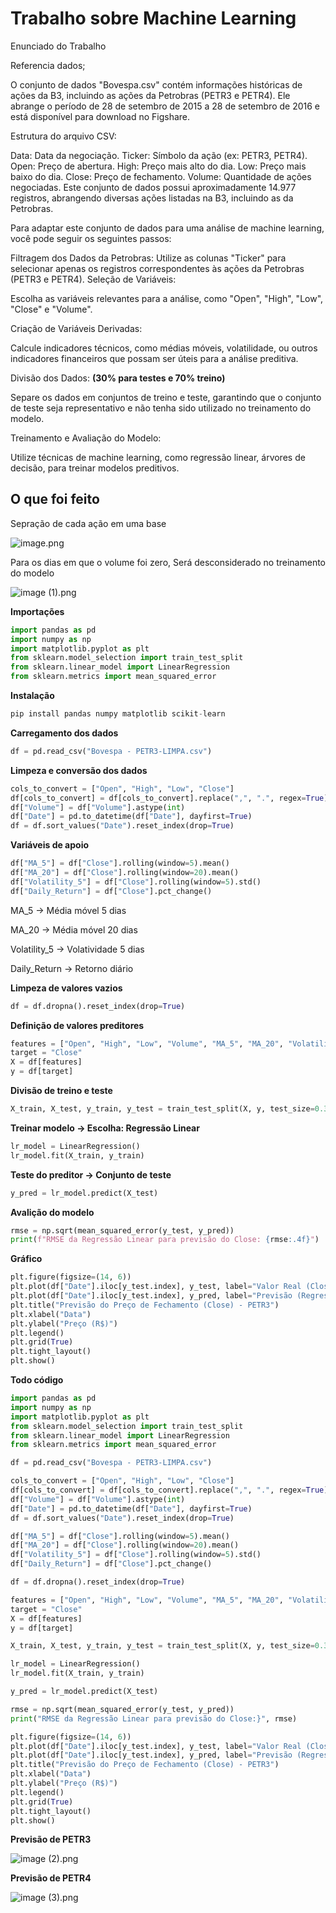 # Trabalho sobre Machine Learning

Enunciado do Trabalho

Referencia dados;

O conjunto de dados "Bovespa.csv" contém informações históricas de ações da B3, incluindo as ações da Petrobras (PETR3 e PETR4). Ele abrange o período de 28 de setembro de 2015 a 28 de setembro de 2016 e está disponível para download no Figshare.

Estrutura do arquivo CSV:

Data: Data da negociação.
Ticker: Símbolo da ação (ex: PETR3, PETR4).
Open: Preço de abertura.
High: Preço mais alto do dia.
Low: Preço mais baixo do dia.
Close: Preço de fechamento.
Volume: Quantidade de ações negociadas.
Este conjunto de dados possui aproximadamente 14.977 registros, abrangendo diversas ações listadas na B3, incluindo as da Petrobras.

Para adaptar este conjunto de dados para uma análise de machine learning, você pode seguir os seguintes passos:

Filtragem dos Dados da Petrobras: Utilize as colunas "Ticker" para selecionar apenas os registros correspondentes às ações da Petrobras (PETR3 e PETR4).
Seleção de Variáveis: 

Escolha as variáveis relevantes para a análise, como "Open", "High", "Low", "Close" e "Volume".

Criação de Variáveis Derivadas: 

Calcule indicadores técnicos, como médias móveis, volatilidade, ou outros indicadores financeiros que possam ser úteis para a análise preditiva.

Divisão dos Dados: **(30% para testes e 70% treino)**

Separe os dados em conjuntos de treino e teste, garantindo que o conjunto de teste seja representativo e não tenha sido utilizado no treinamento do modelo.

Treinamento e Avaliação do Modelo: 

Utilize técnicas de machine learning, como regressão linear, árvores de decisão, para treinar modelos preditivos.


## O que foi feito

Sepração de cada ação em uma base

![image.png](image.png)

Para os dias em que o volume foi zero, Será desconsiderado no treinamento do modelo

![image (1).png](image%20%281%29.png)

**Importações**

```python
import pandas as pd
import numpy as np
import matplotlib.pyplot as plt
from sklearn.model_selection import train_test_split
from sklearn.linear_model import LinearRegression
from sklearn.metrics import mean_squared_error
```

**Instalação**

```python
pip install pandas numpy matplotlib scikit-learn

```

**Carregamento dos dados**

```python
df = pd.read_csv("Bovespa - PETR3-LIMPA.csv")

```

**Limpeza e conversão dos dados**

```python
cols_to_convert = ["Open", "High", "Low", "Close"]
df[cols_to_convert] = df[cols_to_convert].replace(",", ".", regex=True).astype(float)
df["Volume"] = df["Volume"].astype(int)
df["Date"] = pd.to_datetime(df["Date"], dayfirst=True)
df = df.sort_values("Date").reset_index(drop=True)
```

**Variáveis de apoio**

```python
df["MA_5"] = df["Close"].rolling(window=5).mean()
df["MA_20"] = df["Close"].rolling(window=20).mean()
df["Volatility_5"] = df["Close"].rolling(window=5).std()
df["Daily_Return"] = df["Close"].pct_change()
```

MA_5 → Média móvel 5 dias

MA_20 → Média móvel 20 dias

Volatility_5 → Volatividade 5 dias

Daily_Return → Retorno diário

**Limpeza de valores vazios**

```python
df = df.dropna().reset_index(drop=True)

```

**Definição de valores preditores**

```python
features = ["Open", "High", "Low", "Volume", "MA_5", "MA_20", "Volatility_5", "Daily_Return"]
target = "Close"
X = df[features]
y = df[target]
```

**Divisão de treino  e teste** 

```python
X_train, X_test, y_train, y_test = train_test_split(X, y, test_size=0.3, shuffle=False)

```

**Treinar modelo → Escolha: Regressão Linear**

```python
lr_model = LinearRegression()
lr_model.fit(X_train, y_train)
```

**Teste do preditor → Conjunto de teste**

```python
y_pred = lr_model.predict(X_test)

```

**Avalição do modelo**

```python
rmse = np.sqrt(mean_squared_error(y_test, y_pred))
print(f"RMSE da Regressão Linear para previsão do Close: {rmse:.4f}")
```

**Gráfico**

```python
plt.figure(figsize=(14, 6))
plt.plot(df["Date"].iloc[y_test.index], y_test, label="Valor Real (Close)", color="blue")
plt.plot(df["Date"].iloc[y_test.index], y_pred, label="Previsão (Regressão Linear)", color="orange")
plt.title("Previsão do Preço de Fechamento (Close) - PETR3")
plt.xlabel("Data")
plt.ylabel("Preço (R$)")
plt.legend()
plt.grid(True)
plt.tight_layout()
plt.show()
```

**Todo código**

```python
import pandas as pd
import numpy as np
import matplotlib.pyplot as plt
from sklearn.model_selection import train_test_split
from sklearn.linear_model import LinearRegression
from sklearn.metrics import mean_squared_error

df = pd.read_csv("Bovespa - PETR3-LIMPA.csv")

cols_to_convert = ["Open", "High", "Low", "Close"]
df[cols_to_convert] = df[cols_to_convert].replace(",", ".", regex=True).astype(float)
df["Volume"] = df["Volume"].astype(int)
df["Date"] = pd.to_datetime(df["Date"], dayfirst=True)
df = df.sort_values("Date").reset_index(drop=True)

df["MA_5"] = df["Close"].rolling(window=5).mean()
df["MA_20"] = df["Close"].rolling(window=20).mean()
df["Volatility_5"] = df["Close"].rolling(window=5).std()
df["Daily_Return"] = df["Close"].pct_change()

df = df.dropna().reset_index(drop=True)

features = ["Open", "High", "Low", "Volume", "MA_5", "MA_20", "Volatility_5", "Daily_Return"]
target = "Close"
X = df[features]
y = df[target]

X_train, X_test, y_train, y_test = train_test_split(X, y, test_size=0.3, shuffle=False)

lr_model = LinearRegression()
lr_model.fit(X_train, y_train)

y_pred = lr_model.predict(X_test)

rmse = np.sqrt(mean_squared_error(y_test, y_pred))
print("RMSE da Regressão Linear para previsão do Close:}", rmse)

plt.figure(figsize=(14, 6))
plt.plot(df["Date"].iloc[y_test.index], y_test, label="Valor Real (Close)", color="blue")
plt.plot(df["Date"].iloc[y_test.index], y_pred, label="Previsão (Regressão Linear)", color="orange")
plt.title("Previsão do Preço de Fechamento (Close) - PETR3")
plt.xlabel("Data")
plt.ylabel("Preço (R$)")
plt.legend()
plt.grid(True)
plt.tight_layout()
plt.show()

```

**Previsão de PETR3**

![image (2).png](image%20%282%29.png)

**Previsão de PETR4**

![image (3).png](image%20%283%29.png)
